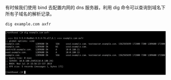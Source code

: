 有时候我们使用 bind 去配置内网的 dns 服务器，利用 dig 命令可以查询到域名下所有子域名的解析记录。

```bash
dig example.com axfr
```

![Dig axfr](/assets/dig-axfr.png)
